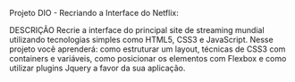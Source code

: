 Projeto DIO - Recriando a Interface do Netflix:

DESCRIÇÃO
Recrie a interface do principal site de streaming mundial utilizando tecnologias simples como HTML5, CSS3 e JavaScript. 
Nesse projeto você aprenderá: como estruturar um layout, técnicas de CSS3 com containers e variáveis, como posicionar os elementos com Flexbox e como utilizar plugins Jquery a favor da sua aplicação.